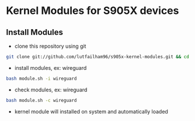 # Kernel Modules for S905X devices

## Install Modules
- clone this repository using git
```sh
git clone git://github.com/lutfailham96/s905x-kernel-modules.git && cd s905x-kernel-modules
```
- install modules, ex: wireguard
```sh
bash module.sh -i wireguard
```
- check modules, ex: wireguard
```sh
bash module.sh -c wireguard
```
- kernel module will installed on system and automatically loaded
